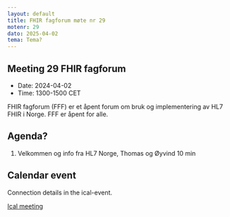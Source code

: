 ```yaml
---
layout: default
title: FHIR fagforum møte nr 29
motenr: 29
dato: 2025-04-02
tema: Tema?
---
```


## Meeting 29 FHIR fagforum

* Date: 2024-04-02  
* Time: 1300-1500 CET

FHIR fagforum (FFF) er et åpent forum om bruk og implementering av HL7 FHIR i Norge. FFF er åpent for alle.  

## Agenda?

1. Velkommen og info fra HL7 Norge, Thomas og Øyvind 10 min

## Calendar event

Connection details in the ical-event.

[Ical meeting](ical/FHIR%20fagforum%20%2329.ics)  
